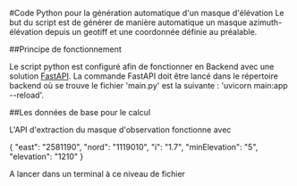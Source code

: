 #Code Python pour la génération automatique d'un masque d'élévation
Le but du script est de générer de manière automatique un masque azimuth-élévation depuis un geotiff et une coordonnée définie au préalable.



##Principe de fonctionnement

Le script python est configuré afin de fonctionner en Backend avec une solution [FastAPI](https://fastapi.tiangolo.com/).
La commande FastAPI doit être lancé dans le répertoire backend où se trouve le fichier 'main.py' est la suivante : 'uvicorn main:app --reload'.

##Les données de base pour le calcul

L'API d'extraction du masque d'observation fonctionne avec 

{
    "east": "2581190",
    "nord": "1119010",
    "i": "1.7",
    "minElevation": "5",
    "elevation": "1210"
}



A lancer dans un terminal à ce niveau de fichier

